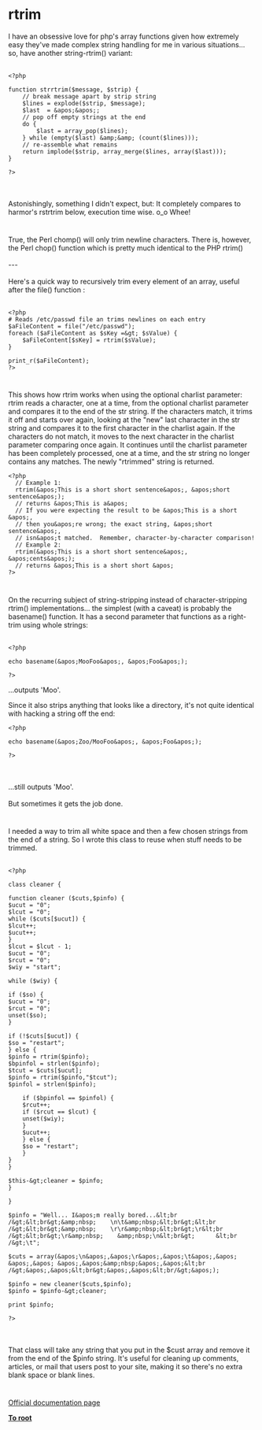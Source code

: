 # rtrim



I have an obsessive love for php&apos;s array functions given how extremely easy they&apos;ve made complex string handling for me in various situations... so, have another string-rtrim() variant:<br><br>

```
<?php

function strrtrim($message, $strip) {
    // break message apart by strip string
    $lines = explode($strip, $message);
    $last  = &apos;&apos;;
    // pop off empty strings at the end
    do {
        $last = array_pop($lines);
    } while (empty($last) &amp;&amp; (count($lines)));
    // re-assemble what remains
    return implode($strip, array_merge($lines, array($last)));
}

?>
```
<br><br>Astonishingly, something I didn&apos;t expect, but: It completely compares to harmor&apos;s rstrtrim below, execution time wise. o_o Whee!  

#

True, the Perl chomp() will only trim newline characters. There is, however, the Perl chop() function which is pretty much identical to the PHP rtrim()<br><br>---<br><br>Here&apos;s a quick way to recursively trim every element of an array, useful after the file() function :<br><br>

```
<?php
# Reads /etc/passwd file an trims newlines on each entry
$aFileContent = file("/etc/passwd");
foreach ($aFileContent as $sKey =&gt; $sValue) {
    $aFileContent[$sKey] = rtrim($sValue);
}

print_r($aFileContent);
?>
```
  

#

This shows how rtrim works when using the optional charlist parameter:<br>rtrim reads a character, one at a time, from the optional charlist parameter and compares it to the end of the str string. If the characters match, it trims it off and starts over again, looking at the "new" last character in the str string and compares it to the first character in the charlist again. If the characters do not match, it moves to the next character in the charlist parameter comparing once again. It continues until the charlist parameter has been completely processed, one at a time, and the str string no longer contains any matches. The newly "rtrimmed" string is returned.<br>

```
<?php
  // Example 1:
  rtrim(&apos;This is a short short sentence&apos;, &apos;short sentence&apos;);
  // returns &apos;This is a&apos;
  // If you were expecting the result to be &apos;This is a short &apos;,
  // then you&apos;re wrong; the exact string, &apos;short sentence&apos;,
  // isn&apos;t matched.  Remember, character-by-character comparison!
  // Example 2:
  rtrim(&apos;This is a short short sentence&apos;, &apos;cents&apos;);
  // returns &apos;This is a short short &apos;
?>
```
  

#

On the recurring subject of string-stripping instead of character-stripping rtrim() implementations... the simplest (with a caveat) is probably the basename() function. It has a second parameter that functions as a right-trim using whole strings:<br><br>

```
<?php

echo basename(&apos;MooFoo&apos;, &apos;Foo&apos;);

?>
```


...outputs &apos;Moo&apos;.

Since it also strips anything that looks like a directory, it&apos;s not quite identical with hacking a string off the end:



```
<?php

echo basename(&apos;Zoo/MooFoo&apos;, &apos;Foo&apos;);

?>
```
<br><br>...still outputs &apos;Moo&apos;.<br><br>But sometimes it gets the job done.  

#

I needed a way to trim all white space and then a few chosen strings from the end of a string.  So I wrote this class to reuse when stuff needs to be trimmed.  <br><br>

```
<?php

class cleaner {

function cleaner ($cuts,$pinfo) {
$ucut = "0";
$lcut = "0";
while ($cuts[$ucut]) {
$lcut++;
$ucut++;
}
$lcut = $lcut - 1;
$ucut = "0";
$rcut = "0";
$wiy = "start";

while ($wiy) {

if ($so) {
$ucut = "0";
$rcut = "0";
unset($so);
}

if (!$cuts[$ucut]) {
$so = "restart";
} else {
$pinfo = rtrim($pinfo);
$bpinfol = strlen($pinfo);
$tcut = $cuts[$ucut];
$pinfo = rtrim($pinfo,"$tcut");
$pinfol = strlen($pinfo);

    if ($bpinfol == $pinfol) {
    $rcut++;
    if ($rcut == $lcut) {
    unset($wiy);
    }
    $ucut++;
    } else {
    $so = "restart";
    }
}
}

$this-&gt;cleaner = $pinfo;
}

}

$pinfo = "Well... I&apos;m really bored...&lt;br /&gt;&lt;br&gt;&amp;nbsp;    \n\t&amp;nbsp;&lt;br&gt;&lt;br /&gt;&lt;br&gt;&amp;nbsp;    \r\r&amp;nbsp;&lt;br&gt;\r&lt;br /&gt;&lt;br&gt;\r&amp;nbsp;    &amp;nbsp;\n&lt;br&gt;      &lt;br /&gt;\t";

$cuts = array(&apos;\n&apos;,&apos;\r&apos;,&apos;\t&apos;,&apos; &apos;,&apos; &apos;,&apos;&amp;nbsp;&apos;,&apos;&lt;br /&gt;&apos;,&apos;&lt;br&gt;&apos;,&apos;&lt;br/&gt;&apos;);

$pinfo = new cleaner($cuts,$pinfo);
$pinfo = $pinfo-&gt;cleaner;

print $pinfo;

?>
```
<br><br>That class will take any string that you put in the $cust array and remove it from the end of the $pinfo string.  It&apos;s useful for cleaning up comments, articles, or mail that users post to your site, making it so there&apos;s no extra blank space or blank lines.  

#

[Official documentation page](https://www.php.net/manual/en/function.rtrim.php)

**[To root](/README.md)**
